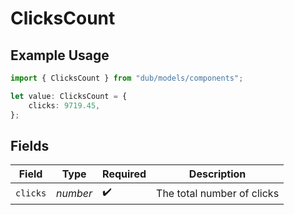 # ClicksCount

## Example Usage

```typescript
import { ClicksCount } from "dub/models/components";

let value: ClicksCount = {
    clicks: 9719.45,
};
```

## Fields

| Field                      | Type                       | Required                   | Description                |
| -------------------------- | -------------------------- | -------------------------- | -------------------------- |
| `clicks`                   | *number*                   | :heavy_check_mark:         | The total number of clicks |